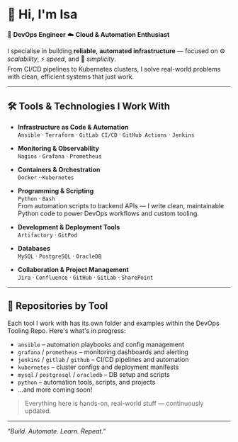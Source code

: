 # 👋 Hi, I'm Isa

🚀 **DevOps Engineer** 
☁️ **Cloud & Automation Enthusiast**

I specialise in building **reliable**, **automated infrastructure** — focused on ⚙️ *scalability*, ⚡ *speed*, and 🧼 *simplicity*.  
From CI/CD pipelines to Kubernetes clusters, I solve real-world problems with clean, efficient systems that just work.

---

## 🛠️ Tools & Technologies I Work With

- **Infrastructure as Code & Automation**  
  `Ansible` · `Terraform` · `GitLab CI/CD` · `GitHub Actions` · `Jenkins`

- **Monitoring & Observability**  
  `Nagios` · `Grafana` · `Prometheus`

- **Containers & Orchestration**  
  `Docker` · `Kubernetes`

- **Programming & Scripting**  
  `Python` · `Bash`  
  From automation scripts to backend APIs — I write clean, maintainable Python code to power DevOps workflows and custom tooling.

- **Development & Deployment Tools**  
  `Artifactory` · `GitPod`

- **Databases**  
  `MySQL` · `PostgreSQL` · `OracleDB`

- **Collaboration & Project Management**  
  `Jira` · `Confluence` · `GitHub` · `GitLab` · `SharePoint`

---

## 📂 Repositories by Tool

Each tool I work with has its own folder and examples within the DevOps Tooling Repo. Here's what's in progress:

- `ansible` – automation playbooks and config management
- `grafana` / `prometheus` – monitoring dashboards and alerting
- `jenkins` / `gitlab` / `github` – CI/CD pipelines and automation
- `kubernetes` – cluster configs and deployment manifests
- `mysql` / `postgresql` / `oracledb` – DB setup and scripts
- `python` – automation tools, scripts, and projects  
- ...and more coming soon!

> Everything here is hands-on, real-world stuff — continuously updated.

---
*"Build. Automate. Learn. Repeat."*
